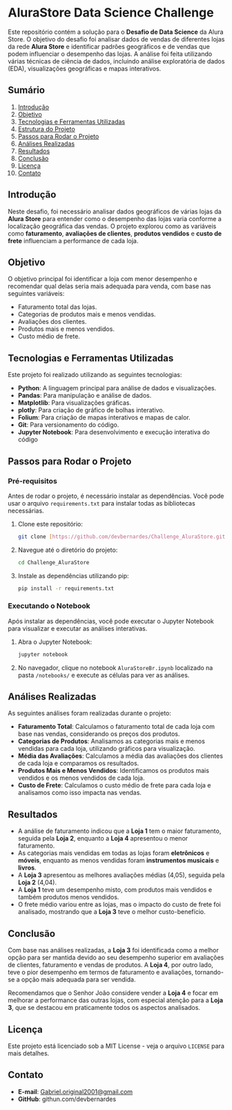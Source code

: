 # AluraStore Data Science Challenge

Este repositório contém a solução para o **Desafio de Data Science** da Alura Store. O objetivo do desafio foi analisar dados de vendas de diferentes lojas da rede **Alura Store** e identificar padrões geográficos e de vendas que podem influenciar o desempenho das lojas. A análise foi feita utilizando várias técnicas de ciência de dados, incluindo análise exploratória de dados (EDA), visualizações geográficas e mapas interativos.

## Sumário

1.  [Introdução](#introdução)
2.  [Objetivo](#objetivo)
3.  [Tecnologias e Ferramentas Utilizadas](#tecnologias-e-ferramentas-utilizadas)
4.  [Estrutura do Projeto](#estrutura-do-projeto)
5.  [Passos para Rodar o Projeto](#passos-para-rodar-o-projeto)
6.  [Análises Realizadas](#análises-realizadas)
7.  [Resultados](#resultados)
8.  [Conclusão](#conclusão)
9.  [Licença](#licença)
10. [Contato](#contato)

## Introdução

Neste desafio, foi necessário analisar dados geográficos de várias lojas da **Alura Store** para entender como o desempenho das lojas varia conforme a localização geográfica das vendas. O projeto explorou como as variáveis como **faturamento**, **avaliações de clientes**, **produtos vendidos** e **custo de frete** influenciam a performance de cada loja.

## Objetivo

O objetivo principal foi identificar a loja com menor desempenho e recomendar qual delas seria mais adequada para venda, com base nas seguintes variáveis:

-   Faturamento total das lojas.
-   Categorias de produtos mais e menos vendidas.
-   Avaliações dos clientes.
-   Produtos mais e menos vendidos.
-   Custo médio de frete.

## Tecnologias e Ferramentas Utilizadas

Este projeto foi realizado utilizando as seguintes tecnologias:

-   **Python**: A linguagem principal para análise de dados e visualizações.
-   **Pandas**: Para manipulação e análise de dados.
-   **Matplotlib**: Para visualizações gráficas.
-   **plotly**: Para criação de gráfico de bolhas interativo.
-   **Folium**: Para criação de mapas interativos e mapas de calor.
-   **Git**: Para versionamento do código.
-   **Jupyter Notebook**: Para desenvolvimento e execução interativa do código

## Passos para Rodar o Projeto

### Pré-requisitos

Antes de rodar o projeto, é necessário instalar as dependências. Você pode usar o arquivo `requirements.txt` para instalar todas as bibliotecas necessárias.

1.  Clone este repositório:
    ```bash
    git clone [https://github.com/devbernardes/Challenge_AluraStore.git](https://github.com/devbernardes/Challenge_AluraStore.git)
    ```
2.  Navegue até o diretório do projeto:
    ```bash
    cd Challenge_AluraStore
    ```
3.  Instale as dependências utilizando pip:
    ```bash
    pip install -r requirements.txt
    ```

### Executando o Notebook

Após instalar as dependências, você pode executar o Jupyter Notebook para visualizar e executar as análises interativas.

1.  Abra o Jupyter Notebook:
    ```bash
    jupyter notebook
    ```
2.  No navegador, clique no notebook `AluraStoreBr.ipynb` localizado na pasta `/notebooks/` e execute as células para ver as análises.

## Análises Realizadas

As seguintes análises foram realizadas durante o projeto:

-   **Faturamento Total**: Calculamos o faturamento total de cada loja com base nas vendas, considerando os preços dos produtos.
-   **Categorias de Produtos**: Analisamos as categorias mais e menos vendidas para cada loja, utilizando gráficos para visualização.
-   **Média das Avaliações**: Calculamos a média das avaliações dos clientes de cada loja e comparamos os resultados.
-   **Produtos Mais e Menos Vendidos**: Identificamos os produtos mais vendidos e os menos vendidos de cada loja.
-   **Custo de Frete**: Calculamos o custo médio de frete para cada loja e analisamos como isso impacta nas vendas.

## Resultados

-   A análise de faturamento indicou que a **Loja 1** tem o maior faturamento, seguida pela **Loja 2**, enquanto a **Loja 4** apresentou o menor faturamento.
-   As categorias mais vendidas em todas as lojas foram **eletrônicos** e **móveis**, enquanto as menos vendidas foram **instrumentos musicais** e **livros**.
-   A **Loja 3** apresentou as melhores avaliações médias (4,05), seguida pela **Loja 2** (4,04).
-   A **Loja 1** teve um desempenho misto, com produtos mais vendidos e também produtos menos vendidos.
-   O frete médio variou entre as lojas, mas o impacto do custo de frete foi analisado, mostrando que a **Loja 3** teve o melhor custo-benefício.

## Conclusão

Com base nas análises realizadas, a **Loja 3** foi identificada como a melhor opção para ser mantida devido ao seu desempenho superior em avaliações de clientes, faturamento e vendas de produtos. A **Loja 4**, por outro lado, teve o pior desempenho em termos de faturamento e avaliações, tornando-se a opção mais adequada para ser vendida.

Recomendamos que o Senhor João considere vender a **Loja 4** e focar em melhorar a performance das outras lojas, com especial atenção para a **Loja 3**, que se destacou em praticamente todos os aspectos analisados.

## Licença

Este projeto está licenciado sob a MIT License - veja o arquivo `LICENSE` para mais detalhes.

## Contato

-   **E-mail**: Gabriel.original2001@gmail.com
-   **GitHub**: githun.com/devbernardes
